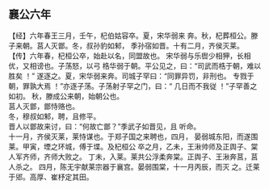 ## 襄公六年

【经】六年春王三月，壬午，杞伯姑容卒。夏，宋华弱来
奔。秋，杞葬桓公。滕子来朝。莒人灭鄫。冬，叔孙豹如邾，
季孙宿如晋。十有二月，齐侯灭莱。  
【传】六年春，杞桓公卒，始赴以名，同盟故也。
宋华弱与乐辔少相狎，长相优，又相谤也。子荡怒，以弓
梏华弱于朝。平公见之，曰：“司武而梏于朝，难以胜矣 ！”
遂逐之。夏，宋华弱来奔。司城子罕曰：“同罪异罚，非刑也。
专戮于朝，罪孰大焉 ！”亦逐子荡。子荡射子罕之门，曰：“
几日而不我従 ！”子罕善之如初。
秋，滕成公来朝，始朝公也。  
莒人灭鄫，鄫恃赂也。  
冬，穆叔如邾，聘，且修平。  
晋人以鄫故来讨，曰：“何故亡鄫？”季武子如晋见，且
听命。  
十一月，齐侯灭莱，莱恃谋也。于郑子国之来聘也，四月，
晏弱城东阳，而遂围莱。甲寅，堙之环城，傅于堞。及杞桓公
卒之月，乙未，王湫帅师及正舆子、棠人军齐师，齐师大败之。
丁未，入莱。莱共公浮柔奔棠。正舆子、王湫奔莒，莒人杀之。
四月，陈无宇献莱宗器于襄宫。晏弱围棠，十一月丙辰，而灭
之。迁莱于郳。高厚、崔杼定其田。  

